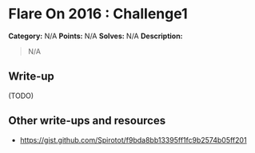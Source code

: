 # Flare On 2016 : Challenge1

**Category:** N/A
**Points:** N/A
**Solves:** N/A
**Description:**

> N/A

## Write-up

(TODO)

## Other write-ups and resources

* <https://gist.github.com/Spirotot/f9bda8bb13395ff1fc9b2574b05ff201>
